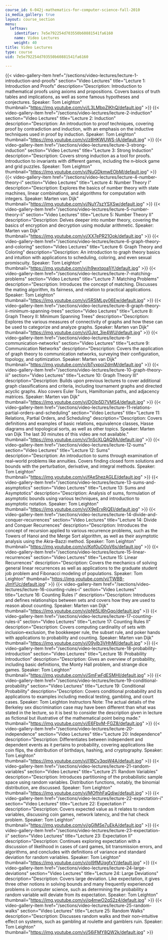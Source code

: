 ```yaml
---
course_id: 6-042j-mathematics-for-computer-science-fall-2010
is_media_gallery: true
layout: course_section
menu:
  leftnav:
    identifier: 7e5e792254d703550b60881541fa6160
    name: Video Lectures
    weight: 40
title: Video Lectures
type: course
uid: 7e5e792254d703550b60881541fa6160

---
```

{{< video-gallery-item href="/sections/video-lectures/lecture-1-introduction-and-proofs" section="Video Lectures" title="Lecture 1: Introduction and Proofs" description="Description: Introduction to mathematical proofs using axioms and propositions. Covers basics of truth tables and implications, as well as some famous hypotheses and conjectures. Speaker: Tom Leighton" thumbnail="https://img.youtube.com/vi/L3LMbpZIKhQ/default.jpg" >}} {{< video-gallery-item href="/sections/video-lectures/lecture-2-induction" section="Video Lectures" title="Lecture 2: Induction" description="Description: An introduction to proof techniques, covering proof by contradiction and induction, with an emphasis on the inductive techniques used in proof by induction. Speaker: Tom Leighton" thumbnail="https://img.youtube.com/vi/z8HKWUWS-lA/default.jpg" >}} {{< video-gallery-item href="/sections/video-lectures/lecture-3-strong-induction" section="Video Lectures" title="Lecture 3: Strong Induction" description="Description: Covers strong induction as a tool for proofs. Introduction to invariants with different games, including the n–block game and grid puzzles. Speaker: Tom Leighton" thumbnail="https://img.youtube.com/vi/NuGDkmwEObM/default.jpg" >}} {{< video-gallery-item href="/sections/video-lectures/lecture-4-number-theory-i" section="Video Lectures" title="Lecture 4: Number Theory I" description="Description: Explores the basics of number theory with state machines, linear combinations, and algorithms for computation with integers. Speaker: Marten van Dijk" thumbnail="https://img.youtube.com/vi/NuY7szYSXSw/default.jpg" >}} {{< video-gallery-item href="/sections/video-lectures/lecture-5-number-theory-ii" section="Video Lectures" title="Lecture 5: Number Theory II" description="Description: Delves deeper into number theory, covering the basics of encryption and decryption using modular arithmetic. Speaker: Marten van Dijk" thumbnail="https://img.youtube.com/vi/XX7ePR21Ook/default.jpg" >}} {{< video-gallery-item href="/sections/video-lectures/lecture-6-graph-theory-and-coloring" section="Video Lectures" title="Lecture 6: Graph Theory and Coloring" description="Description: An introduction to graph theory basics and intuition with applications to scheduling, coloring, and even sexual promiscuity. Speaker: Tom Leighton" thumbnail="https://img.youtube.com/vi/h9wxtqoa1jY/default.jpg" >}} {{< video-gallery-item href="/sections/video-lectures/lecture-7-matching-problems" section="Video Lectures" title="Lecture 7: Matching Problems" description="Description: Introduces the concept of matching. Discusses the mating algorithm, its fairness, and relation to practical applications. Speaker: Tom Leighton" thumbnail="https://img.youtube.com/vi/5RSMLgy06Ew/default.jpg" >}} {{< video-gallery-item href="/sections/video-lectures/lecture-8-graph-theory-ii-minimum-spanning-trees" section="Video Lectures" title="Lecture 8: Graph Theory II: Minimum Spanning Trees" description="Description: Explores the various measures of connectivity of graphs and how these can be used to categorize and analyze graphs. Speaker: Marten van Dijk" thumbnail="https://img.youtube.com/vi/GJpt_3ie4WU/default.jpg" >}} {{< video-gallery-item href="/sections/video-lectures/lecture-9-communication-networks" section="Video Lectures" title="Lecture 9: Communication Networks" description="Description: Covers the application of graph theory to communication networks, surveying their configuration, topology, and optimization. Speaker: Marten van Dijk" thumbnail="https://img.youtube.com/vi/bTyxpoi2dmM/default.jpg" >}} {{< video-gallery-item href="/sections/video-lectures/lecture-10-graph-theory-iii" section="Video Lectures" title="Lecture 10: Graph Theory III" description="Description: Builds upon previous lectures to cover additional graph classifications and criteria, including tournament graphs and directed acyclic graphs. Also covers Euler Tours, Hamiltonian paths, and adjacency matrices. Speaker: Marten van Dijk" thumbnail="https://img.youtube.com/vi/DOIp5D7VMS4/default.jpg" >}} {{< video-gallery-item href="/sections/video-lectures/lecture-11-relations-partial-orders-and-scheduling" section="Video Lectures" title="Lecture 11: Relations, Partial Orders, and Scheduling" description="Description: Covers definitions and examples of basic relations, equivalence classes, Hasse diagrams and topological sorts, as well as other topics. Speaker: Marten van Dijk The last 30 minutes of this video are not available." thumbnail="https://img.youtube.com/vi/1nScXLQAQ9A/default.jpg" >}} {{< video-gallery-item href="/sections/video-lectures/lecture-12-sums" section="Video Lectures" title="Lecture 12: Sums" description="Description: An introduction to sums through examination of real–world problems like annuities. Covers finding closed form solutions and bounds with the perturbation, derivative, and integral methods. Speaker: Tom Leighton" thumbnail="https://img.youtube.com/vi/fAeShezAGLE/default.jpg" >}} {{< video-gallery-item href="/sections/video-lectures/lecture-13-sums-and-asymptotics" section="Video Lectures" title="Lecture 13: Sums and Asymptotics" description="Description: Analysis of sums, formulation of asymptotic bounds using various techniques, and introduction to asymptotic notation. Speaker: Tom Leighton" thumbnail="https://img.youtube.com/vi/X9eErxRjQEI/default.jpg" >}} {{< video-gallery-item href="/sections/video-lectures/lecture-14-divide-and-conquer-recurrences" section="Video Lectures" title="Lecture 14: Divide and Conquer Recurrences" description="Description: Introduces the concept of recursion applied to various recurrence problems, such as the Towers of Hanoi and the Merge Sort algorithm, as well as their asymptotic analysis using the Akra–Bazzi method. Speaker: Tom Leighton" thumbnail="https://img.youtube.com/vi/Kqf0uO0oV6s/default.jpg" >}} {{< video-gallery-item href="/sections/video-lectures/lecture-15-linear-recurrences" section="Video Lectures" title="Lecture 15: Linear Recurrences" description="Description: Covers the mechanics of solving general linear recurrences as well as applications to the graduate student job problem and Fibonacci modeling of populations. Speaker: Tom Leighton" thumbnail="https://img.youtube.com/vi/TWBB-JlmYUc/default.jpg" >}} {{< video-gallery-item href="/sections/video-lectures/lecture-16-counting-rules-i" section="Video Lectures" title="Lecture 16: Counting Rules I" description="Description: Introduces and defines relationships between sets and covers how they are used to reason about counting. Speaker: Marten van Dijk" thumbnail="https://img.youtube.com/vi/pNt5Ll6hGqo/default.jpg" >}} {{< video-gallery-item href="/sections/video-lectures/lecture-17-counting-rules-ii" section="Video Lectures" title="Lecture 17: Counting Rules II" description="Description: Covers computing cardinality of sets with inclusion–exclusion, the bookkeeper rule, the subset rule, and poker hands with applications to probability and counting. Speaker: Marten van Dijk" thumbnail="https://img.youtube.com/vi/09yIb3VHhMI/default.jpg" >}} {{< video-gallery-item href="/sections/video-lectures/lecture-18-probability-introduction" section="Video Lectures" title="Lecture 18: Probability Introduction" description="Description: Gives an overview of probability, including basic definitions, the Monty Hall problem, and strange dice games. Speaker: Tom Leighton" thumbnail="https://img.youtube.com/vi/SmFwFdESMHI/default.jpg" >}} {{< video-gallery-item href="/sections/video-lectures/lecture-19-conditional-probability" section="Video Lectures" title="Lecture 19: Conditional Probability" description="Description: Covers conditional probability and its applications to examples including medical testing, gambling, and court cases. Speaker: Tom Leighton Instructors Note: The actual details of the Berkeley sex discrimination case may have been different than what was stated in the lecture, so it is best to consider the description given in lecture as fictional but illustrative of the mathematical point being made." thumbnail="https://img.youtube.com/vi/E6FbvM-FGZ8/default.jpg" >}} {{< video-gallery-item href="/sections/video-lectures/lecture-20-independence" section="Video Lectures" title="Lecture 20: Independence" description="Description: Differentiates between independent and dependent events as it pertains to probability, covering applications like coin flips, the distribution of birthdays, hashing, and cryptography. Speaker: Tom Leighton" thumbnail="https://img.youtube.com/vi/l1BCv3qqW4A/default.jpg" >}} {{< video-gallery-item href="/sections/video-lectures/lecture-21-random-variables" section="Video Lectures" title="Lecture 21: Random Variables" description="Description: Introduces partitioning of the probabilistic sample space using random variables. Distribution functions, notably, the binomial distribution, are discussed. Speaker: Tom Leighton" thumbnail="https://img.youtube.com/vi/MOfhhFaQdjw/default.jpg" >}} {{< video-gallery-item href="/sections/video-lectures/lecture-22-expectation-i" section="Video Lectures" title="Lecture 22: Expectation I" description="Description: Covers expected value as it relates to random variables, discussing coin games, network latency, and the hat check problem. Speaker: Tom Leighton" thumbnail="https://img.youtube.com/vi/gGlMSe7uEkA/default.jpg" >}} {{< video-gallery-item href="/sections/video-lectures/lecture-23-expectation-ii" section="Video Lectures" title="Lecture 23: Expectation II" description="Description: Continues exploring expectation with a discussion of likelihood in cases of card games, bit transmission errors, and algorithms, and concludes with definitions of variance and standard deviation for random variables. Speaker: Tom Leighton" thumbnail="https://img.youtube.com/vi/oI9fMUqgfxY/default.jpg" >}} {{< video-gallery-item href="/sections/video-lectures/lecture-24-large-deviations" section="Video Lectures" title="Lecture 24: Large Deviations" description="Description: Covers large deviation. Like expectation, it gives three other notions in solving bounds and many frequently experienced problems in computer science, such as determining the probability a random variable will deviate from its expectation. Speaker: Tom Leighton" thumbnail="https://img.youtube.com/vi/q4mwO2qS2z4/default.jpg" >}} {{< video-gallery-item href="/sections/video-lectures/lecture-25-random-walks" section="Video Lectures" title="Lecture 25: Random Walks" description="Description: Discusses random walks and their non–intuitive effect on systems, such as gambling at roulette and gamblers ruin. Speaker: Tom Leighton" thumbnail="https://img.youtube.com/vi/56iFMY8QW2k/default.jpg" >}}